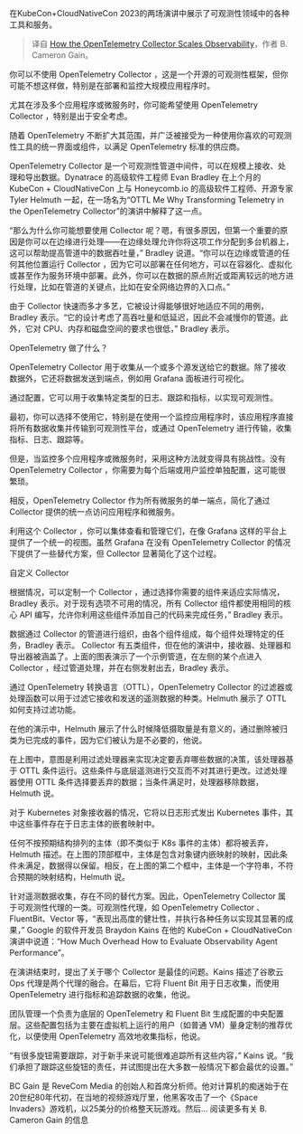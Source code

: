 <!--
title: OpenTelemetry Collector 如何扩展可观测性
cover: https://cdn.thenewstack.io/media/2023/12/cf17a616-opentelemetry.png
-->

在KubeCon+CloudNativeCon 2023的两场演讲中展示了可观测性领域中的各种工具和服务。

> 译自 [How the OpenTelemetry Collector Scales Observability](https://thenewstack.io/how-the-opentelemetry-collector-scales-observability/)，作者 B. Cameron Gain。

你可以不使用 OpenTelemetry  Collector ，这是一个开源的可观测性框架，但你可能不想这样做，特别是在部署和监控大规模应用程序时。

尤其在涉及多个应用程序或微服务时，你可能希望使用 OpenTelemetry  Collector ，特别是出于安全考虑。

随着 OpenTelemetry 不断扩大其范围，并广泛被接受为一种使用你喜欢的可观测性工具的统一界面或组件，以满足 OpenTelemetry 标准的供应商。

OpenTelemetry Collector 是一个可观测性管道中间件，可以在规模上接收、处理和导出数据。Dynatrace 的高级软件工程师 Evan Bradley 在上个月的 KubeCon + CloudNativeCon 上与 Honeycomb.io 的高级软件工程师、开源专家 Tyler Helmuth 一起，在一场名为“OTTL Me Why Transforming Telemetry in the OpenTelemetry Collector”的演讲中解释了这一点。

“那么为什么你可能想要使用 Collector 呢？嗯，有很多原因，但第一个重要的原因是你可以在边缘进行处理——在边缘处理允许你将这项工作分配到多台机器上，这可以帮助提高管道中的数据吞吐量，” Bradley 说道。“你可以在边缘或管道的任何其他位置运行 Collector ，因为它可以部署在任何地方，可以在容器化、虚拟化或甚至作为服务环境中部署。此外，你可以在数据的原点附近或距离较远的地方进行处理，比如在管道的关键点，比如在安全网络边界的入口点。”

由于 Collector 快速而多才多艺，它被设计得能够很好地适应不同的用例，Bradley 表示。“它的设计考虑了高吞吐量和低延迟，因此不会减慢你的管道。此外，它对 CPU、内存和磁盘空间的要求也很低，” Bradley 表示。

OpenTelemetry 做了什么？

OpenTelemetry  Collector 用于收集从一个或多个源发送给它的数据。除了接收数据外，它还将数据发送到端点，例如用 Grafana 面板进行可视化。

通过配置，它可以用于收集特定类型的日志、跟踪和指标，以实现可观测性。

最初，你可以选择不使用它，特别是在使用一个监控应用程序时，该应用程序直接将所有数据收集并传输到可观测性平台，或通过 OpenTelemetry 进行传输，收集指标、日志、跟踪等。

但是，当监控多个应用程序或微服务时，采用这种方法就变得具有挑战性。没有 OpenTelemetry  Collector ，你需要为每个后端或用户监控单独配置，这可能很繁琐。

相反，OpenTelemetry  Collector 作为所有微服务的单一端点，简化了通过 Collector 提供的统一点访问应用程序和微服务。

利用这个 Collector ，你可以集体查看和管理它们，在像 Grafana 这样的平台上提供了一个统一的视图。虽然 Grafana 在没有 OpenTelemetry  Collector 的情况下提供了一些替代方案，但 Collector 显著简化了这个过程。

自定义 Collector 

根据情况，可以定制一个 Collector ，通过选择你需要的组件来适应实际情况，Bradley 表示。对于现有选项不可用的情况，所有 Collector 组件都使用相同的核心 API 编写，允许你利用这些组件添加自己的代码来完成任务，” Bradley 表示。

数据通过 Collector 的管道进行组织，由各个组件组成，每个组件处理特定的任务，Bradley 表示。 Collector 有五类组件，但在他的演讲中，接收器、处理器和导出器被涵盖了。上面的图表演示了一个示例管道，在左侧的某个点进入 Collector ，经过管道处理，并在右侧发射出去，Bradley 表示。

通过 OpenTelemetry 转换语言（OTTL），OpenTelemetry  Collector 的过滤器或处理函数可以用于过滤它接收和发送的遥测数据的种类。Helmuth 展示了 OTTL 如何支持过滤功能。

在他的演示中，Helmuth 展示了什么时候降低摄取量是有意义的，通过删除被归类为已完成的事件，因为它们被认为是不必要的，他说。

在上图中，意图是利用过滤处理器来实现决定要丢弃哪些数据的决策，该处理器基于 OTTL 条件运行。这些条件与底层遥测进行交互而不对其进行更改。过滤处理器使用 OTTL 条件选择要丢弃的数据；当条件满足时，处理器移除数据，Helmuth 说。

对于 Kubernetes 对象接收器的情况，它将以日志形式发出 Kubernetes 事件，其中这些事件存在于日志主体的嵌套映射中。

任何不按预期结构排列的主体（即不类似于 K8s 事件的主体）都将被丢弃，Helmuth 描述。在上图的顶部框中，主体是包含对象键内嵌映射的映射，因此条件未满足，数据得以保留。相反，在上图的第二个框中，主体是一个字符串，不符合预期的映射结构，Helmuth 说。

针对遥测数据收集，存在不同的替代方案。因此，OpenTelemetry  Collector 属于可观测性代理的一类。可观测性代理，如 OpenTelemetry  Collector 、FluentBit、Vector 等，“表现出高度的健壮性，并执行各种任务以实现其显著的成果，” Google 的软件开发员 Braydon Kains 在他的 KubeCon + CloudNativeCon 演讲中说道：“How Much Overhead How to Evaluate Observability Agent Performance”。

在演讲结束时，提出了关于哪个 Collector 是最佳的问题。Kains 描述了谷歌云 Ops 代理是两个代理的融合。在幕后，它将 Fluent Bit 用于日志收集，而使用 OpenTelemetry 进行指标和追踪数据的收集，他说。

团队管理一个负责为底层的 OpenTelemetry 和 Fluent Bit 生成配置的中央配置层。这些配置包括为主要在虚拟机上运行的用户（如普通 VM）量身定制的推荐优化，以便使用 OpenTelemetry 高效地收集指标，他说。

“有很多旋钮需要跟踪，对于新手来说可能很难追踪所有这些内容，” Kains 说。“我们承担了跟踪这些旋钮的责任，并试图提出在大多数一般情况下都会最优的设置。”

BC Gain 是 ReveCom Media 的创始人和首席分析师。他对计算机的痴迷始于在20世纪80年代初，在当地的视频游戏厅里，他黑客攻击了一个《Space Invaders》游戏机，以25美分的价格整天玩游戏。然后...
阅读更多有关 B. Cameron Gain 的信息
